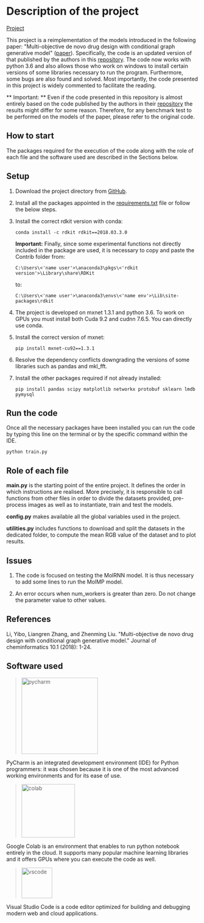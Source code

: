 # Description of the project

[Project](https://github.com/EdoardoGruppi/MolRNN)

This project is a reimplementation of the models introduced in the following paper: "Multi-objective de novo drug design with conditional graph generative model" ([paper](https://link.springer.com/content/pdf/10.1186/s13321-018-0287-6.pdf)). Specifically, the code is an updated version of that published by the authors in this [repository](https://github.com/kevinid/molecule_generator). The code now works with python 3.6 and also allows those who work on windows to install certain versions of some libraries necessary to run the program. Furthermore, some bugs are also found and solved. Most importantly, the code presented in this project is widely commented to facilitate the reading.

** Important: ** Even if the code presented in this repository is almost entirely based on the code published by the authors in their [repository](https://github.com/kevinid/molecule_generator) the results might differ for some reason. Therefore, for any benchmark test to be performed on the models of the paper, please refer to the original code.

## How to start

The packages required for the execution of the code along with the role of each file and the software used are described
in the Sections below.

## Setup

<!--
Code converted running the following command on the terminal:
python -m lib2to3 --output-dir=C:\Users\<user>\<path>\<folder-where-to-save-py3-code> -W -n C:\Users\<user>\<path>\<folder-with-py2-code>
-->

1. Download the project directory
   from [GitHub](https://github.com/EdoardoGruppi/MolRNN).

2. Install all the packages appointed in
   the [requirements.txt](https://github.com/EdoardoGruppi/MolRNN/blob/main/requirements.txt) file or follow the below steps.

3. Install the correct rdkit version with conda:

   ```
   conda install -c rdkit rdkit==2018.03.3.0
   ```

   **Important:** Finally, since some experimental functions not directly included in the package are used, it is
   necessary to copy and paste the Contrib folder from:

   ```
   C:\Users\<'name user'>\anaconda3\pkgs\<'rdkit version'>\Library\share\RDKit
   ```

   to:

   ```
   C:\Users\<'name user'>\anaconda3\envs\<'name env'>\Lib\site-packages\rdkit
   ```

4. The project is developed on mxnet 1.3.1 and python 3.6. To work on GPUs you must install both Cuda 9.2 and
   cudnn 7.6.5. You can directly use conda.

5. Install the correct version of mxnet:

   ```
   pip install mxnet-cu92==1.3.1
   ```

6. Resolve the dependency conflicts downgrading the versions of some libraries such as pandas and mkl_fft.

7. Install the other packages required if not already installed:

   ```
   pip install pandas scipy matplotlib networkx protobuf sklearn lmdb pymysql
   ```

## Run the code

Once all the necessary packages have been installed you can run the code by typing this line on the terminal or by the
specific command within the IDE.

```
python train.py
```

## Role of each file

**main.py** is the starting point of the entire project. It defines the order in which instructions are realised. More
precisely, it is responsible to call functions from other files in order to divide the datasets provided, pre-process
images as well as to instantiate, train and test the models.

**config.py** makes available all the global variables used in the project.

**utilities.py** includes functions to download and split the datasets in the dedicated folder, to compute the mean RGB
value of the dataset and to plot results.

## Issues

1. The code is focused on testing the MolRNN model. It is thus necessary to add some lines to run the MolMP model.

2. An error occurs when num_workers is greater than zero. Do not change the parameter value to other values.

## References

Li, Yibo, Liangren Zhang, and Zhenming Liu. "Multi-objective de novo drug design with conditional graph generative model." Journal of cheminformatics 10.1 (2018): 1-24.

## Software used

> <img src="https://financesonline.com/uploads/2019/08/PyCharm_Logo1.png" width="200" alt="pycharm">

PyCharm is an integrated development environment (IDE) for Python programmers: it was chosen because it is one of the
most advanced working environments and for its ease of use.

> <img src="https://cdn-images-1.medium.com/max/1200/1*Lad06lrjlU9UZgSTHUoyfA.png" width="140" alt="colab">

Google Colab is an environment that enables to run python notebook entirely in the cloud. It supports many popular
machine learning libraries and it offers GPUs where you can execute the code as well.

> <img src="https://user-images.githubusercontent.com/674621/71187801-14e60a80-2280-11ea-94c9-e56576f76baf.png" width="80" alt="vscode">

Visual Studio Code is a code editor optimized for building and debugging modern web and cloud applications.
